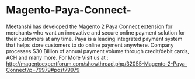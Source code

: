 # Magento-Paya-Connect-
Meetanshi has developed the Magento 2 Paya Connect extension for merchants who want an innovative and secure online payment solution for their customers at any time. Paya is a leading integrated payment system that helps store customers to do online payment anywhere. Company processes $30 Billion of annual payment volume through credit/debit cards, ACH and many more. For More Visit us at : http://magentoexpertforum.com/showthread.php/32055-Magento-2-Paya-Connect?p=79979#post79979
